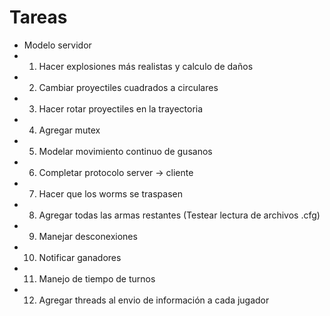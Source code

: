 # Tareas
- Modelo servidor
- 1) Hacer explosiones más realistas y calculo de daños
- 2) Cambiar proyectiles cuadrados a circulares
- 3) Hacer rotar proyectiles en la trayectoria
- 4) Agregar mutex
- 5) Modelar movimiento continuo de gusanos
- 6) Completar protocolo server -> cliente
- 7) Hacer que los worms se traspasen
- 8) Agregar todas las armas restantes (Testear lectura de archivos .cfg)
- 9) Manejar desconexiones
- 10) Notificar ganadores
- 11) Manejo de tiempo de turnos
- 12) Agregar threads al envio de información a cada jugador
